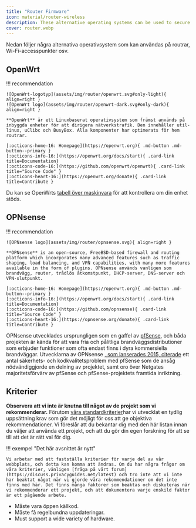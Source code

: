```yaml
---
title: "Router Firmware"
icon: material/router-wireless
description: These alternative operating systems can be used to secure your router or Wi-Fi access point.
cover: router.webp
---
```


Nedan följer några alternativa operativsystem som kan användas på routrar, Wi-Fi-accesspunkter osv.

## OpenWrt

!!! recommendation

    ![OpenWrt-logotyp](assets/img/router/openwrt.svg#only-light){ align=right }
    ![OpenWrt logo](assets/img/router/openwrt-dark.svg#only-dark){ align=right }
    
    **OpenWrt** är ett Linuxbaserat operativsystem som främst används på inbyggda enheter för att dirigera nätverkstrafik. Den innehåller util-linux, uClibc och BusyBox. Alla komponenter har optimerats för hem routrar.
    
    [:octicons-home-16: Homepage](https://openwrt.org){ .md-button .md-button--primary }
    [:octicons-info-16:](https://openwrt.org/docs/start){ .card-link title=Documentation}
    [:octicons-code-16:](https://github.com/openwrt/openwrt){ .card-link title="Source Code" }
    [:octicons-heart-16:](https://openwrt.org/donate){ .card-link title=Contribute }

Du kan se OpenWrts [tabell över maskinvara](https://openwrt.org/toh/start) för att kontrollera om din enhet stöds.

## OPNsense

!!! recommendation

    ![OPNsense logo](assets/img/router/opnsense.svg){ align=right }
    
    **OPNsense** is an open-source, FreeBSD-based firewall and routing platform which incorporates many advanced features such as traffic shaping, load balancing, and VPN capabilities, with many more features available in the form of plugins. OPNsense används vanligen som brandvägg, router, trådlös åtkomstpunkt, DHCP-server, DNS-server och VPN-slutpunkt.
    
    [:octicons-home-16: Homepage](https://openwrt.org){ .md-button .md-button--primary }
    [:octicons-info-16:](https://openwrt.org/docs/start){ .card-link title=Documentation}
    [:octicons-code-16:](https://github.com/opnsense){ .card-link title="Source Code" }
    [:octicons-heart-16:](https://opnsense.org/donate){ .card-link title=Contribute }

OPNsense utvecklades ursprungligen som en gaffel av [pfSense](https://en.wikipedia.org/wiki/PfSense), och båda projekten är kända för att vara fria och pålitliga brandväggsdistributioner som erbjuder funktioner som ofta endast finns i dyra kommersiella brandväggar. Utvecklarna av OPNsense [, som lanserades 2015, citerade](https://docs.opnsense.org/history/thefork.html) ett antal säkerhets- och kodkvalitetsproblem med pfSense som de ansåg nödvändiggjorde en delning av projektet, samt oro över Netgates majoritetsförvärv av pfSense och pfSense-projektets framtida inriktning.

## Kriterier

**Observera att vi inte är knutna till något av de projekt som vi rekommenderar.** Förutom [våra standardkriterier](about/criteria.md)har vi utvecklat en tydlig uppsättning krav som gör det möjligt för oss att ge objektiva rekommendationer. Vi föreslår att du bekantar dig med den här listan innan du väljer att använda ett projekt, och att du gör din egen forskning för att se till att det är rätt val för dig.

!!! exempel "Det här avsnittet är nytt"

    Vi arbetar med att fastställa kriterier för varje del av vår webbplats, och detta kan komma att ändras. Om du har några frågor om våra kriterier, vänligen [fråga på vårt forum] (https://discuss.privacyguides.net/latest) och tro inte att vi inte har beaktat något när vi gjorde våra rekommendationer om det inte finns med här. Det finns många faktorer som beaktas och diskuteras när vi rekommenderar ett projekt, och att dokumentera varje enskild faktor är ett pågående arbete.

- Måste vara öppen källkod.
- Måste få regelbundna uppdateringar.
- Must support a wide variety of hardware.
